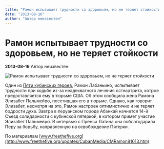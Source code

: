 ```yaml
---
title: "Рамон испытывает трудности со здоровьем, но не теряет стойкости"
date: "2013-08-16"
author: "Автор неизвестен"
---
```


# Рамон испытывает трудности со здоровьем, но не теряет стойкости

**2013-08-16** Автор неизвестен

![Рамон испытывает трудности со здоровьем, но не теряет стойкости](http://www.freethefive.org/images/Ramon/ramonfamily2013.jpg)

Один из [Пяти кубинских героев](/609.html), Рамон Лабаньино, испытывает трудности при ходьбе из-за неадекватного лечения остеартрита, котрое предоставляется ему в тюрьме США. Об этом сообщила жена Рамона Элизабет Пальмейро, посетившая его в тюрьме. Однако, как говорит Элизабет, несмотря на это, Рамон настроен оптимистично и не теряет бодрости духа. Завтра в перуанском городе Абанкай начнется 14-й Съезд солидарности с кубинской пятеркой, в котором примет участие Элизабет Пальмейро. В интервью с Пренса Латина она поблагодарила Перу за борьбу, направленную на освобождение Пятерки.

По материалам [www.freethefive.org](http://www.freethefive.org/updates/CubanMedia/CMRamon81613.htm)